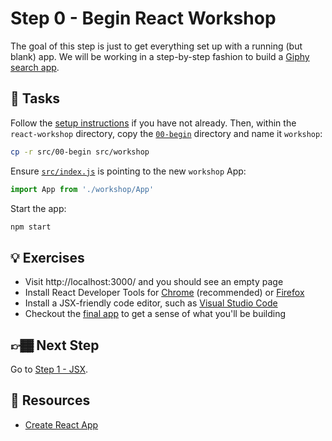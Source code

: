 # Step 0 - Begin React Workshop

The goal of this step is just to get everything set up with a running (but blank) app. We will be working in a step-by-step fashion to build a [Giphy search app](https://react-workshop.benmvp.com/).

## 📝 Tasks

Follow the [setup instructions](https://github.com/benmvp/react-workshop#setup) if you have not already. Then, within the `react-workshop` directory, copy the [`00-begin`](./) directory and name it `workshop`:

```sh
cp -r src/00-begin src/workshop
```

Ensure [`src/index.js`](../index.js#L3) is pointing to the new `workshop` App:

```js
import App from './workshop/App'
```

Start the app:

```sh
npm start
```

## 💡 Exercises

- Visit http://localhost:3000/ and you should see an empty page
- Install React Developer Tools for [Chrome](https://chrome.google.com/webstore/detail/react-developer-tools/fmkadmapgofadopljbjfkapdkoienihi) (recommended) or [Firefox](https://addons.mozilla.org/en-GB/firefox/addon/react-devtools/)
- Install a JSX-friendly code editor, such as [Visual Studio Code](https://code.visualstudio.com/)
- Checkout the [final app](https://react-workshop.benmvp.com/) to get a sense of what you'll be building

## 👉🏾 Next Step

Go to [Step 1 - JSX](../01-jsx/).

## 📕 Resources

- [Create React App](https://create-react-app.dev/)
